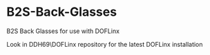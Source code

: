 # B2S-Back-Glasses
B2S Back Glasses  for use with DOFLinx

Look in DDH69\DOFLinx repository for the latest DOFLinx installation
